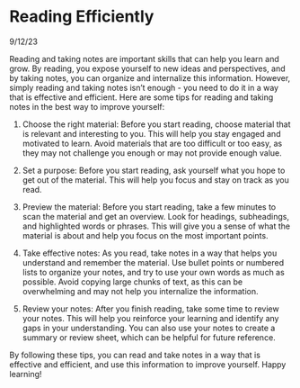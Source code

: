 Reading Efficiently
================
9/12/23

Reading and taking notes are important skills that can help you learn
and grow. By reading, you expose yourself to new ideas and perspectives,
and by taking notes, you can organize and internalize this information.
However, simply reading and taking notes isn’t enough - you need to do
it in a way that is effective and efficient. Here are some tips for
reading and taking notes in the best way to improve yourself:

1.  Choose the right material: Before you start reading, choose material
    that is relevant and interesting to you. This will help you stay
    engaged and motivated to learn. Avoid materials that are too
    difficult or too easy, as they may not challenge you enough or may
    not provide enough value.

2.  Set a purpose: Before you start reading, ask yourself what you hope
    to get out of the material. This will help you focus and stay on
    track as you read.

3.  Preview the material: Before you start reading, take a few minutes
    to scan the material and get an overview. Look for headings,
    subheadings, and highlighted words or phrases. This will give you a
    sense of what the material is about and help you focus on the most
    important points.

4.  Take effective notes: As you read, take notes in a way that helps
    you understand and remember the material. Use bullet points or
    numbered lists to organize your notes, and try to use your own words
    as much as possible. Avoid copying large chunks of text, as this can
    be overwhelming and may not help you internalize the information.

5.  Review your notes: After you finish reading, take some time to
    review your notes. This will help you reinforce your learning and
    identify any gaps in your understanding. You can also use your notes
    to create a summary or review sheet, which can be helpful for future
    reference.

By following these tips, you can read and take notes in a way that is
effective and efficient, and use this information to improve yourself.
Happy learning!

